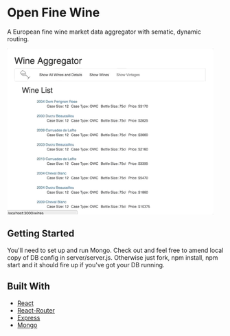 # Open Fine Wine

A European fine wine market data aggregator with sematic, dynamic routing.

![openfinewine](/screenshot.gif?raw=true)

## Getting Started

You'll need to set up and run Mongo. Check out and feel free to amend local copy of DB config in server/server.js. Otherwise just fork, npm install, npm start and it should fire up if you've got your DB running.

## Built With

* [React](https://reactjs.org/)
* [React-Router](https://reacttraining.com/react-router/)
* [Express](https://expressjs.com/)
* [Mongo](https://www.mongodb.com/)
